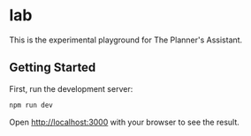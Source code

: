 # lab

This is the experimental playground for The Planner's Assistant.

## Getting Started

First, run the development server:

```bash
npm run dev
```

Open [http://localhost:3000](http://localhost:3000) with your browser to see the result.
